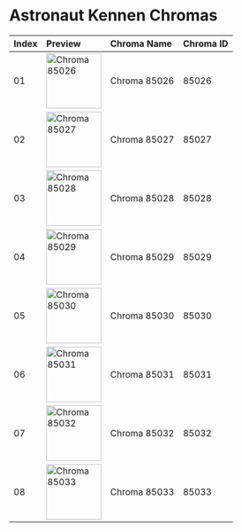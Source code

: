 # Astronaut Kennen Chromas

| Index | Preview | Chroma Name | Chroma ID |
|:---|:---|:---|:---|
| 01 | <img src='https://raw.communitydragon.org/latest/plugins/rcp-be-lol-game-data/global/default/v1/champion-chroma-images/85/85026.png' alt='Chroma 85026' width='100'> | Chroma 85026 | 85026 |
| 02 | <img src='https://raw.communitydragon.org/latest/plugins/rcp-be-lol-game-data/global/default/v1/champion-chroma-images/85/85027.png' alt='Chroma 85027' width='100'> | Chroma 85027 | 85027 |
| 03 | <img src='https://raw.communitydragon.org/latest/plugins/rcp-be-lol-game-data/global/default/v1/champion-chroma-images/85/85028.png' alt='Chroma 85028' width='100'> | Chroma 85028 | 85028 |
| 04 | <img src='https://raw.communitydragon.org/latest/plugins/rcp-be-lol-game-data/global/default/v1/champion-chroma-images/85/85029.png' alt='Chroma 85029' width='100'> | Chroma 85029 | 85029 |
| 05 | <img src='https://raw.communitydragon.org/latest/plugins/rcp-be-lol-game-data/global/default/v1/champion-chroma-images/85/85030.png' alt='Chroma 85030' width='100'> | Chroma 85030 | 85030 |
| 06 | <img src='https://raw.communitydragon.org/latest/plugins/rcp-be-lol-game-data/global/default/v1/champion-chroma-images/85/85031.png' alt='Chroma 85031' width='100'> | Chroma 85031 | 85031 |
| 07 | <img src='https://raw.communitydragon.org/latest/plugins/rcp-be-lol-game-data/global/default/v1/champion-chroma-images/85/85032.png' alt='Chroma 85032' width='100'> | Chroma 85032 | 85032 |
| 08 | <img src='https://raw.communitydragon.org/latest/plugins/rcp-be-lol-game-data/global/default/v1/champion-chroma-images/85/85033.png' alt='Chroma 85033' width='100'> | Chroma 85033 | 85033 |

